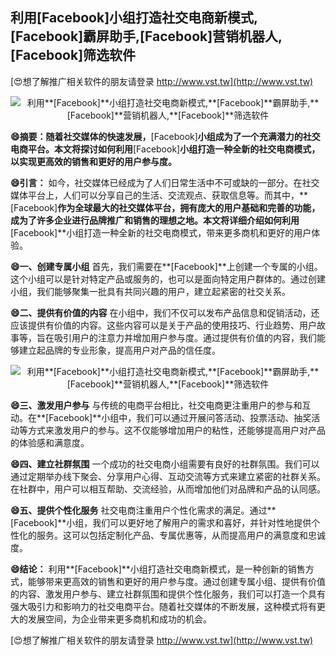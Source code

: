 ## **利用**[Facebook]**小组打造社交电商新模式,**[Facebook]**霸屏助手,**[Facebook]**营销机器人,**[Facebook]**筛选软件**

[😍想了解推广相关软件的朋友请登录 http://www.vst.tw](http://www.vst.tw)

 <center><img src="https://vst.tw/MP4/tuiguang/png/3.png" alt="利用**[Facebook]**小组打造社交电商新模式,**[Facebook]**霸屏助手,**[Facebook]**营销机器人,**[Facebook]**筛选软件"></center>

**😄摘要：随着社交媒体的快速发展，**[Facebook]**小组成为了一个充满潜力的社交电商平台。本文将探讨如何利用**[Facebook]**小组打造一种全新的社交电商模式，以实现更高效的销售和更好的用户参与度。**

**😄引言：**
如今，社交媒体已经成为了人们日常生活中不可或缺的一部分。在社交媒体平台上，人们可以分享自己的生活、交流观点、获取信息等。而其中，**[Facebook]**作为全球最大的社交媒体平台，拥有庞大的用户基础和完善的功能，成为了许多企业进行品牌推广和销售的理想之地。本文将详细介绍如何利用**[Facebook]**小组打造一种全新的社交电商模式，带来更多商机和更好的用户体验。

**😄一、创建专属小组**
首先，我们需要在**[Facebook]**上创建一个专属的小组。这个小组可以是针对特定产品或服务的，也可以是面向特定用户群体的。通过创建小组，我们能够聚集一批具有共同兴趣的用户，建立起紧密的社交关系。

**😄二、提供有价值的内容**
在小组中，我们不仅可以发布产品信息和促销活动，还应该提供有价值的内容。这些内容可以是关于产品的使用技巧、行业趋势、用户故事等，旨在吸引用户的注意力并增加用户参与度。通过提供有价值的内容，我们能够建立起品牌的专业形象，提高用户对产品的信任度。

 <center><img src="https://vst.tw/MP4/tuiguang/png/2.png" alt="利用**[Facebook]**小组打造社交电商新模式,**[Facebook]**霸屏助手,**[Facebook]**营销机器人,**[Facebook]**筛选软件"></center>

**😄三、激发用户参与**
与传统的电商平台相比，社交电商更注重用户的参与和互动。在**[Facebook]**小组中，我们可以通过开展问答活动、投票活动、抽奖活动等方式来激发用户的参与。这不仅能够增加用户的粘性，还能够提高用户对产品的体验感和满意度。

**😄四、建立社群氛围**
一个成功的社交电商小组需要有良好的社群氛围。我们可以通过定期举办线下聚会、分享用户心得、互动交流等方式来建立紧密的社群关系。在社群中，用户可以相互帮助、交流经验，从而增加他们对品牌和产品的认同感。

**😄五、提供个性化服务**
社交电商注重用户个性化需求的满足。通过**[Facebook]**小组，我们可以更好地了解用户的需求和喜好，并针对性地提供个性化的服务。这可以包括定制化产品、专属优惠等，从而提高用户的满意度和忠诚度。

**😄结论：**
利用**[Facebook]**小组打造社交电商新模式，是一种创新的销售方式，能够带来更高效的销售和更好的用户参与度。通过创建专属小组、提供有价值的内容、激发用户参与、建立社群氛围和提供个性化服务，我们可以打造一个具有强大吸引力和影响力的社交电商平台。随着社交媒体的不断发展，这种模式将有更大的发展空间，为企业带来更多商机和成功的机会。

[😍想了解推广相关软件的朋友请登录 http://www.vst.tw](http://www.vst.tw)



